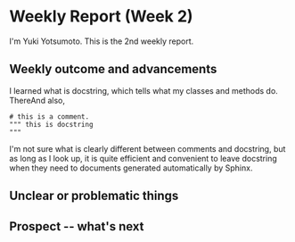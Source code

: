 # Weekly Report (Week 2)
I'm Yuki Yotsumoto. This is the 2nd weekly report.

## Weekly outcome and advancements

I learned what is docstring, which tells what my classes and methods do. ThereAnd also,

```
# this is a comment.
""" this is docstring
"""
```
I'm not sure what is clearly different between comments and docstring, but as long as I look up, it is quite efficient and convenient to leave docstring when they need to documents generated automatically by Sphinx.
## Unclear or problematic things

## Prospect -- what's next